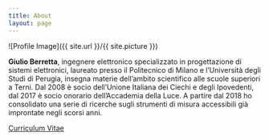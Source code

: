 ```yaml
---
title: About
layout: page
---
```

![Profile Image]({{ site.url }}/{{ site.picture }})


**Giulio Berretta**, ingegnere elettronico specializzato in progettazione di sistemi elettronici, laureato presso il Politecnico di Milano e l’Università degli Studi di Perugia, insegna materie dell’ambito scientifico alle scuole superiori a Terni. Dal 2008 è socio dell’Unione Italiana dei Ciechi e degli Ipovedenti, dal 2017 è socio onorario dell’Accademia della Luce.
A partire dal 2018 ho consolidato una serie di ricerche sugli strumenti di misura accessibili già improntate negli scorsi anni.

[Curriculum Vitae](https://raw.githubusercontent.com/WeMake-cc/giulioberretta/gh-pages/assets/CVGiulioBerrettamaggio2019.pdf
)